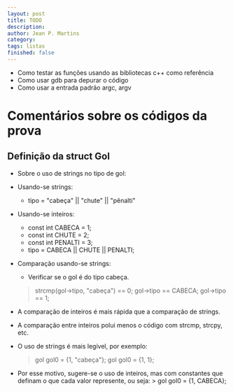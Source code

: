 ```yaml
---
layout: post
title: TODO
description: 
author: Jean P. Martins
category: 
tags: listas
finished: false
---
```


  - Como testar as funções usando as bibliotecas c++ como referência
  - Como usar gdb para depurar o código
  - Como usar a entrada padrão argc, argv
  
# Comentários sobre os códigos da prova

## Definição da struct Gol

  - Sobre o uso de strings no tipo de gol:
  
  - Usando-se strings:
  	* tipo = "cabeça" || "chute" || "pênalti"

  - Usando-se inteiros:
  	* const int CABECA  = 1;
  	* const int CHUTE   = 2;
  	* const int PENALTI = 3;
  	* tipo = CABECA || CHUTE || PENALTI;
  	 
  - Comparação usando-se strings:
  	* Verificar se o gol é do tipo cabeça.
  	> strcmp(gol->tipo, "cabeça") == 0;
  	> gol->tipo == CABECA;
  	> gol->tipo == 1;	
  
  - A comparação de inteiros é mais rápida que a comparação de strings.
  - A comparação entre inteiros polui menos o código com strcmp, strcpy, etc.
  - O uso de strings é mais legível, por exemplo:
  	> gol gol0 = {1, "cabeça"};
  	> gol gol0 = {1, 1};
  - Por esse motivo, sugere-se o uso de inteiros, mas com constantes que definam
    o que cada valor represente, ou seja:
    	> gol gol0 = {1, CABECA};
  	
  
  


